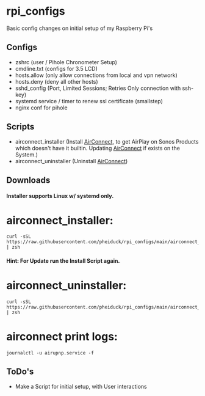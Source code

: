 # rpi_configs


Basic config changes on initial setup of my Raspberry Pi's

## Configs
- zshrc (user / Pihole Chronometer Setup)
- cmdline.txt (configs for 3.5 LCD)
- hosts.allow (only allow connections from local and vpn network)
- hosts.deny (deny all other hosts)
- sshd_config (Port, Limited Sessions; Retries Only connection with ssh-key)
- systemd service / timer to renew ssl certificate (smallstep)
- nginx conf for pihole

## Scripts
- airconnect_installer (Install <a href="https://github.com/philippe44/AirConnect">AirConnect</a>, to get AirPlay on Sonos Products which doesn't have it builtin.
  Updating <a href="https://github.com/philippe44/AirConnect">AirConnect</a> if exists on the System.)
- airconnect_uninstaller (Uninstall <a href="https://github.com/philippe44/AirConnect">AirConnect</a>)

## Downloads

#### Installer supports Linux w/ systemd only.

# airconnect_installer:
```
curl -sSL https://raw.githubusercontent.com/pheiduck/rpi_configs/main/airconnect_installer | zsh
```
#### Hint: For Update run the Install Script again.

# airconnect_uninstaller:
```
curl -sSL https://raw.githubusercontent.com/pheiduck/rpi_configs/main/airconnect_uninstaller | zsh
```
#  airconnect print logs:
```
journalctl -u airupnp.service -f
```
## ToDo's

- Make a Script for initial setup, with User interactions
